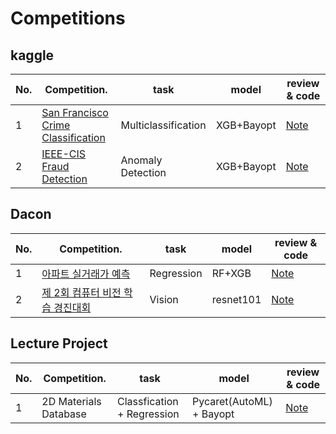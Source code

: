 # Competitions

## kaggle

| No.  | Competition.                                                 | task                  | model                  |review & code                                                |
| ---- | ------------------------------------------------------------ | --------------------- | --------------------- | ------------------------------------------------------------ |
| 1    | [San Francisco Crime Classification](https://www.kaggle.com/c/sf-crime) |     Multiclassification      |      XGB+Bayopt      | [Note](https://colab.research.google.com/github/sejin-sim/Competitions/blob/main/%5BKAGGLE%5D_San_Francisco_Crime_Classification.ipynb) |
| 2    | [IEEE-CIS Fraud Detection](https://www.kaggle.com/c/ieee-fraud-detection/overview) | Anomaly Detection |      XGB+Bayopt      | [Note](https://colab.research.google.com/github/sejin-sim/Competitions/blob/main/%5BKAGGLE%5D_IEEE_CIS_fraud_detection.ipynb) |

## Dacon

| No.  | Competition.                                                 | task                  | model                  |review & code                                                |
| ---- | ------------------------------------------------------------ | --------------------- | --------------------- | ------------------------------------------------------------ |
| 1    | [아파트 실거래가 예측](https://dacon.io/competitions/official/21265/overview/description/) |   Regression   |  RF+XGB | [Note](https://colab.research.google.com/github/sejin-sim/Competitions/blob/main/%5BDACON%5D_%EC%95%84%ED%8C%8C%ED%8A%B8_%EC%8B%A4%EA%B1%B0%EB%9E%98%EA%B0%80_%EC%98%88%EC%B8%A1.ipynb) |
| 2    | [제 2회 컴퓨터 비전 학습 경진대회](https://dacon.io/competitions/official/235697/overview/) |   Vision   |  resnet101 | [Note](https://colab.research.google.com/github/sejin-sim/Competitions/blob/main/%5BDACON%5D_%EC%A0%9C_2%ED%9A%8C_%EC%BB%B4%ED%93%A8%ED%84%B0_%EB%B9%84%EC%A0%84_%ED%95%99%EC%8A%B5_%EA%B2%BD%EC%A7%84%EB%8C%80%ED%9A%8C.ipynb) |

## Lecture Project

| No.  | Competition.                                                 | task                  | model                  |review & code                                                |
| ---- | ------------------------------------------------------------ | --------------------- | --------------------- | ------------------------------------------------------------ |
| 1    | 2D Materials Database |  Classfication + Regression   |  Pycaret(AutoML) + Bayopt | [Note](https://colab.research.google.com/github/sejin-sim/Competitions/blob/main/%5BLecture%5D_2D_Materials_Database.ipynb) |

